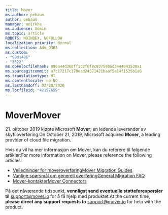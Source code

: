 ```yaml
---
title: Mover
ms.author: pebaum
author: pebaum
manager: mnirkhe
ms.audience: Admin
ms.topic: article
ROBOTS: NOINDEX, NOFOLLOW
localization_priority: Normal
ms.collection: Adm_O365
ms.custom:
- "9001486"
- "3522"
ms.openlocfilehash: 896a44d368ff1c2f6f8c83759b5d3444043538a1
ms.sourcegitcommit: a7c17217c170ead24571421baaf5a14f1525b1a6
ms.translationtype: MT
ms.contentlocale: nb-NO
ms.lasthandoff: 02/20/2020
ms.locfileid: "42157659"
---
```

# <a name="mover"></a><span data-ttu-id="c349f-102">Mover</span><span class="sxs-lookup"><span data-stu-id="c349f-102">Mover</span></span>

<span data-ttu-id="c349f-103">21. oktober 2019 kjøpte Microsoft **Mover**, en ledende leverandør av skyfiloverføring.</span><span class="sxs-lookup"><span data-stu-id="c349f-103">On October 21, 2019, Microsoft acquired **Mover**, a leading provider of cloud file migration.</span></span>

<span data-ttu-id="c349f-104">Hvis du vil ha mer informasjon om Mover, kan du referere til følgende artikler:</span><span class="sxs-lookup"><span data-stu-id="c349f-104">For more information on Mover, please reference the following articles:</span></span>

- [<span data-ttu-id="c349f-105">Veiledninger for moveroverføring</span><span class="sxs-lookup"><span data-stu-id="c349f-105">Mover Migration Guides</span></span>](https://mover.io/guides/)
- [<span data-ttu-id="c349f-106">Vanlige spørsmål om generell overføring</span><span class="sxs-lookup"><span data-stu-id="c349f-106">General Migration FAQ</span></span>](https://mover.io/guides/general/)
- [<span data-ttu-id="c349f-107">Mover-kontakter</span><span class="sxs-lookup"><span data-stu-id="c349f-107">Mover Connectors</span></span>](https://mover.io/connectors/)

<span data-ttu-id="c349f-108">På det nåværende tidspunkt, **vennligst send eventuelle støtteforespørsler til** [support@mover.io](mailto:support@mover.io) for å få hjelp med produktet.</span><span class="sxs-lookup"><span data-stu-id="c349f-108">At the current time, **please direct any support requests to** [support@mover.io](mailto:support@mover.io) for help with the product.</span></span> 

 